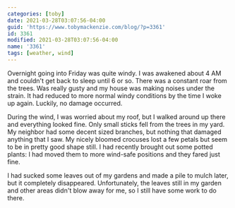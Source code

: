 ```yaml
---
categories: [toby]
date: 2021-03-28T03:07:56-04:00
guid: 'https://www.tobymackenzie.com/blog/?p=3361'
id: 3361
modified: 2021-03-28T03:07:56-04:00
name: '3361'
tags: [weather, wind]
---
```


Overnight going into Friday was quite windy.<!--more-->  I was awakened about 4 AM and couldn't get back to sleep until 6 or so.  There was a constant roar from the trees.  Was really gusty and my house was making noises under the strain.  It had reduced to more normal windy conditions by the time I woke up again.  Luckily, no damage occurred.

During the wind, I was worried about my roof, but I walked around up there and everything looked fine.  Only small sticks fell from the trees in my yard.  My neighbor had some decent sized branches, but nothing that damaged anything that I saw.  My nicely bloomed crocuses lost a few petals but seem to be in pretty good shape still.  I had recently brought out some potted plants: I had moved them to more wind-safe positions and they fared just fine.

I had sucked some leaves out of my gardens and made a pile to mulch later, but it completely disappeared.  Unfortunately, the leaves still in my garden and other areas didn't blow away for me, so I still have some work to do there.
